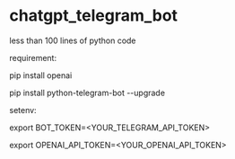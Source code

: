 # chatgpt_telegram_bot
less than 100 lines of python code

requirement:

pip install openai

pip install python-telegram-bot --upgrade


setenv:

export BOT_TOKEN=<YOUR_TELEGRAM_API_TOKEN>

export OPENAI_API_TOKEN=<YOUR_OPENAI_API_TOKEN>
